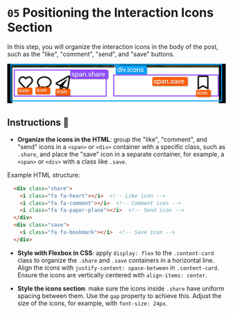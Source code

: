 # `05` Positioning the Interaction Icons Section

In this step, you will organize the interaction icons in the body of the post, such as the "like", "comment", "send", and "save" buttons.

![content-card](../../assets/content-card-structure.png)

## Instructions 📝

- **Organize the icons in the HTML**: group the "like", "comment", and "send" icons in a `<span>` or `<div>` container with a specific class, such as `.share`, and place the "save" icon in a separate container, for example, a `<span>` or `<div>` with a class like `.save`.

Example HTML structure:

```html
  <div class="share">
    <i class="fa fa-heart"></i>  <!-- Like icon -->
    <i class="fa fa-comment"></i>  <!-- Comment icon -->
    <i class="fa fa-paper-plane"></i>  <!-- Send icon -->
  </div>
  <div class="save">
    <i class="fa fa-bookmark"></i>  <!-- Save icon -->
  </div>
```

- **Style with Flexbox in CSS**: apply `display: flex` to the `.content-card` class to organize the `.share` and `.save` containers in a horizontal line. Align the icons with `justify-content: space-between` in `.content-card`. Ensure the icons are vertically centered with `align-items: center`.

- **Style the icons section**: make sure the icons inside `.share` have uniform spacing between them. Use the `gap` property to achieve this. Adjust the size of the icons, for example, with `font-size: 24px`.
